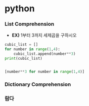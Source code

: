 # python

### List Comprehension

- **EX)** 1부터 3까지 세제곱을 구하시오

```python
cubic_list = []
for number in range(1,4):
    cubic_list.append(number**3)
print(cubic_list)


[number**3 for number in range(1,4)]
```

### Dictionary Comprehension





### 람다
